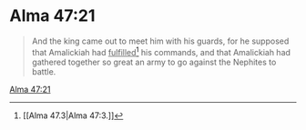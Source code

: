 # Alma 47:21

> And the king came out to meet him with his guards, for he supposed that Amalickiah had <u>fulfilled</u>[^a] his commands, and that Amalickiah had gathered together so great an army to go against the Nephites to battle.

[Alma 47:21](https://www.churchofjesuschrist.org/study/scriptures/bofm/alma/47?lang=eng&id=p21#p21)


[^a]: [[Alma 47.3|Alma 47:3.]]
